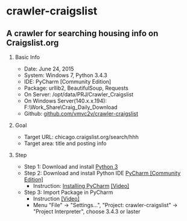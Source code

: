 # crawler-craigslist
A **crawler** for searching housing info on Craigslist.org
-------------------------------

1. Basic Info

	* Date: June 24, 2015
	* System: Windows 7, Python 3.4.3
	* IDE: PyCharm [Community Edition]
	* Package: urllib2, BeautifulSoup, Requests
	* On Server: /opt/data/PRJ/Crawler_Craigslist
	* On Windows Server(140.x.x.194): F:\Work_Share\Craig_Daily_Download
	* Github: [github.com/vmvc2v/crawler-craigslist](https://github.com/vmvc2v/crawler-craigslist)

2. Goal

	* Target URL: chicago.craigslist.org/search/hhh
	* Target area: title and posting info

3. Step
    * Step 1: Download and install [Python 3](https://www.python.org/downloads/)
    * Step 2: Download and install Python IDE [PyCharm [Community Edition]](https://www.jetbrains.com/pycharm/download/)
        * Instruction: [Installing PyCharm](https://www.jetbrains.com/pycharm-educational/quickstart/installation.html) [[Video]](https://www.youtube.com/watch?v=-s4wKoLO520)
    * Step 3: Import Package in PyCharm
        * Instruction [[Video]](https://www.youtube.com/watch?t=156&v=XjNm9bazxn8)
        * Menu "File" -> "Settings...", "Project: crawler-craigslist" -> "Project Interpreter", choose 3.4.3 or laster



